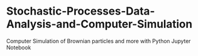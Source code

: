 # Stochastic-Processes-Data-Analysis-and-Computer-Simulation
Computer Simulation of Brownian particles and more with Python Jupyter Notebook
